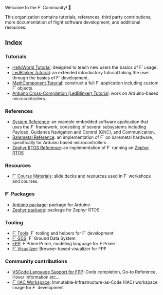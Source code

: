 Welcome to the F´ Community! 🚀

This organization contains tutorials, references, third party contributions, more documentation of flight software development, and additional resources.

## Index

### Tutorials
* <a href="https://github.com/fprime-community/fprime-tutorial-hello-world">HelloWorld Tutorial</a>: designed to teach new users the basics of F´ usage.
* <a href="https://github.com/fprime-community/fprime-workshop-led-blinker">LedBlinker Tutorial</a>: an extended introductory tutorial taking the user through the basics of F´ development.
* <a href="https://github.com/fprime-community/fprime-tutorial-math-component">MathComponent Tutorial</a>: construct a full F´ application including custom F´ objects.
* <a href="https://github.com/fprime-community/fprime-arduino-led-blinker">Arduino Cross-Compilation (LedBlinker) Tutorial</a>: work on Arduino-based microcontrollers.

### References
* <a href="https://github.com/fprime-community/fprime-system-reference">System Reference</a>: an example embedded software application that uses the F´ framework, consisting of several subsystems including Payload, Guidance Navigation and Control (GNC), and Communication.
* <a href="https://github.com/fprime-community/fprime-baremetal-reference">Baremetal Reference</a>: an implementation of F´ on baremetal hardware, specifically for Arduino based microcontrollers.
* <a href="https://github.com/fprime-community/fprime-zephyr-led-blinker">Zephyr RTOS Reference</a>: an implementation of F´ running on [Zephyr RTOS](https://www.zephyrproject.org/)

### Resources
* <a href="https://github.com/fprime-community/fprime-course-materials">F´ Course Materials</a>: slide decks and resources used in F´ workshops and courses.

### F´ Packages
* <a href="https://github.com/fprime-community/fprime-arduino">Arduino package</a>: package for Arduino
* <a href="https://github.com/fprime-community/fprime-zephyr">Zephyr package</a>: package for Zephyr RTOS

### Tooling
* <a href="https://github.com/fprime-community/fprime-tools">F´ Tools</a>: F´ tooling and helpers for F´ development
* <a href="https://github.com/fprime-community/fprime-gds">F´ GDS</a>: F´ Ground Data System
* <a href="https://github.com/fprime-community/fpp">FPP</a>: F Prime Prime,  modeling language for F Prime
* <a href="https://github.com/fprime-community/fprime-visual">F´ Visualizer</a>: Browser-based visualizer for FPP

### Community contributions
* <a href="https://github.com/fprime-community/vscode-fpp">VSCode Language Support for FPP</a>: Code completion, Go-to Reference, Hover information etc...
* <a href="https://github.com/fprime-community/fprime-workspace-image">F´ IIAC Workspace</a>: Immutable-Infrastructure-as-Code (IIAC) workspace image for F´ development
